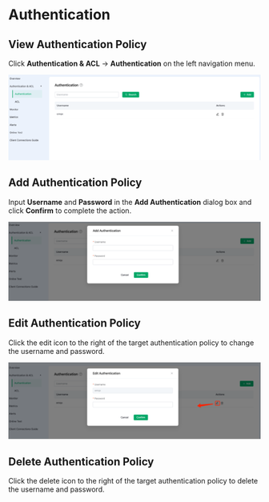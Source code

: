 # Authentication


## View Authentication Policy

Click **Authentication & ACL** -> **Authentication** on the left navigation menu. 

![auth](./_assets/auth_serverless.png)

## Add Authentication Policy

Input **Username** and **Password** in the **Add Authentication** dialog box and click **Confirm** to complete the action.

![add_auth](./_assets/add_auth_serverless.png)


## Edit Authentication Policy

Click the edit icon to the right of the target authentication policy to change the username and password.

![edit_auth](./_assets/edit_auth_serverless.png)

## Delete Authentication Policy

Click the delete icon to the right of the target authentication policy to delete the username and password.


